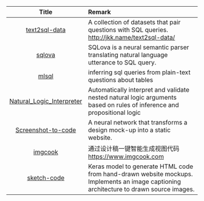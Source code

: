 | Title | Remark |
| :----: | :---- |
|[text2sql-data](https://github.com/jkkummerfeld/text2sql-data)|A collection of datasets that pair questions with SQL queries. http://jkk.name/text2sql-data/|
|[sqlova](https://github.com/naver/sqlova)|SQLova is a neural semantic parser translating natural language utterance to SQL query.|
|[mlsql](https://github.com/paulfitz/mlsql)|inferring sql queries from plain-text questions about tables|
|[Natural_Logic_Interpreter](https://github.com/ParhamP/Natural_Logic_Interpreter)|Automatically interpret and validate nested natural logic arguments based on rules of inference and propositional logic|
|[Screenshot-to-code](https://github.com/emilwallner/Screenshot-to-code)|A neural network that transforms a design mock-up into a static website.|
|[imgcook](https://github.com/taofed/imgcook)|通过设计稿一键智能生成视图代码 https://www.imgcook.com|
|[sketch-code](https://github.com/ashnkumar/sketch-code)|Keras model to generate HTML code from hand-drawn website mockups. Implements an image captioning architecture to drawn source images.|















